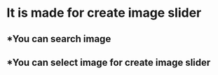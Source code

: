 # It is made for create image slider
## *You can search image
## *You can select image for create image slider